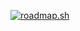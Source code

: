 [![roadmap.sh](https://roadmap.sh/card/tall/6684b38e1fed2580f1491334?variant=dark&roadmaps=nodejs%2Cbackend%2Creact%2Ctypescript)](https://roadmap.sh)
